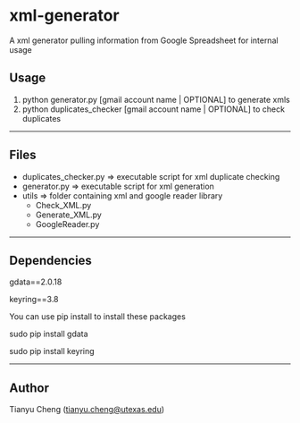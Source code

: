 xml-generator
=============

A xml generator pulling information from Google Spreadsheet for internal usage

Usage
-----
1. python generator.py [gmail account name | OPTIONAL] to generate xmls
2. python duplicates_checker [gmail account name | OPTIONAL] to check duplicates
<hr>

Files
-----
+ duplicates_checker.py     => executable script for xml duplicate checking
+ generator.py              => executable script for xml generation
+ utils                     => folder containing xml and google reader library
	- Check_XML.py
	- Generate_XML.py
	- GoogleReader.py
<hr>

Dependencies
------------
gdata==2.0.18

keyring==3.8

You can use pip install to install these packages

sudo pip install gdata

sudo pip install keyring
<hr>

Author
------
Tianyu Cheng (tianyu.cheng@utexas.edu)